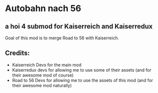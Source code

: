 # Autobahn nach 56
## a hoi 4 submod for Kaiserreich and Kaiserredux

Goal of this mod is to merge Road to 56 with Kaiserreich.

## Credits:

- Kaiserreich Devs for the main mod
- Kaiserredux devs for allowing me to use some of their assets (and for their awesome mod of course)
- Road to 56 Devs for allowing me to use the assets of this mod (and for their awesome mod naturally)
